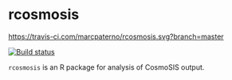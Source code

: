 # rcosmosis
https://travis-ci.com/marcpaterno/rcosmosis.svg?branch=master

[![Build status](https://travis-ci.com/marcpaterno/rcosmosis.svg?branch=master)](https://travis-ci.com/marcpaterno/rcosmosis)

`rcosmosis` is an R package for analysis of CosmoSIS output.


